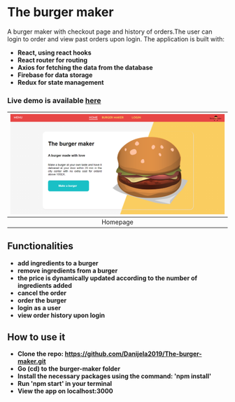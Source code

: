 # The burger maker

A burger maker with checkout page and history of orders.The user can login to order and view past orders upon login.
The application is built with: 
- **React, using react hooks**
- **React router for routing**
- **Axios for fetching the data from the database**
- **Firebase for data storage**
- **Redux for state management**

### Live demo is available [here](https://the-burger-maker.netlify.app/)

| ![Homepage](homepage.png)|
|:---:|
| Homepage|

## Functionalities

- **add ingredients to a burger**
- **remove ingredients from a burger**
- **the price is dynamically updated according to the number of ingredients added**
- **cancel the order**
- **order the burger**
- **login as a user**
- **view order history upon login**

## How to use it

- **Clone the repo: https://github.com/Danijela2019/The-burger-maker.git**
- **Go (cd) to the  burger-maker folder**
- **Install the necessary packages using the command: 'npm install'**
- **Run 'npm start' in your terminal**
- **View the app on localhost:3000**
